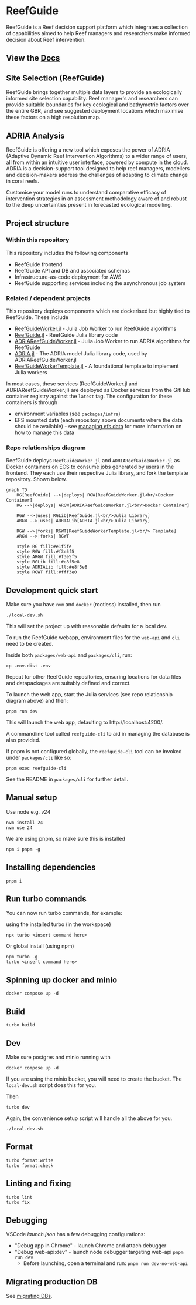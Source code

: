 # ReefGuide

ReefGuide is a Reef decision support platform which integrates a collection of capabilities aimed to help Reef managers and researchers make informed decision about Reef intervention.

## View the [Docs](https://open-aims.github.io/reefguide)

## Site Selection (ReefGuide)

ReefGuide brings together multiple data layers to provide an ecologically informed site selection capability. Reef manager's and researchers can provide suitable boundaries for key ecological and bathymetric factors over the entire GBR, and see suggested deployment locations which maximise these factors on a high resolution map.

## ADRIA Analysis

ReefGuide is offering a new tool which exposes the power of ADRIA (Adaptive Dynamic Reef Intervention Algorithms) to a wider range of users, all from within an intuitive user interface, powered by compute in the cloud. ADRIA is a decision-support tool designed to help reef managers, modellers and decision-makers address the challenges of adapting to climate change in coral reefs.

Customise your model runs to understand comparative efficacy of intervention strategies in an assessment methodology aware of and robust to the deep uncertainties present in forecasted ecological modelling.

## Project structure

### Within this repository

This repository includes the following components

- ReefGuide frontend
- ReefGuide API and DB and associated schemas
- Infrastructure-as-code deployment for AWS
- ReefGuide supporting services including the asynchronous job system

### Related / dependent projects

This repository deploys components which are dockerised but highly tied to ReefGuide. These include

- [ReefGuideWorker.jl](https://github.com/open-AIMS/ReefGuideWorker.jl) - Julia Job Worker to run ReefGuide algorithms
- [ReefGuide.jl](https://github.com/open-AIMS/ReefGuide.jl) - ReefGuide Julia library code
- [ADRIAReefGuideWorker.jl](https://github.com/open-AIMS/ADRIAReefGuideWorker.jl) - Julia Job Worker to run ADRIA algorithms for ReefGuide
- [ADRIA.jl](https://github.com/open-AIMS/ADRIA.jl) - The ADRIA model Julia library code, used by ADRIAReefGuideWorker.jl
- [ReefGuideWorkerTemplate.jl](https://github.com/open-AIMS/ReefGuideWorkerTemplate.jl) - A foundational template to implement Julia workers

In most cases, these services (ReefGuideWorker.jl and ADRIAReefGuideWorker.jl) are deployed as Docker services from the GitHub container registry against the `latest` tag. The configuration for these containers is through

- environment variables (see `packages/infra`)
- EFS mounted data (each repository above documents where the data should be available) - see [managing efs data](docs/managing-efs-data.md) for more information on how to manage this data

### Repo relationships diagram

ReefGuide deploys `ReefGuideWorker.jl` and `ADRIAReefGuideWorker.jl` as Docker containers on ECS to consume jobs generated by users in the frontend. They each use their respective Julia library, and fork the template repository. Shown below.

```mermaid
graph TD
    RG[ReefGuide] -->|deploys| RGW[ReefGuideWorker.jl<br/>Docker Container]
    RG -->|deploys| ARGW[ADRIAReefGuideWorker.jl<br/>Docker Container]

    RGW -->|uses| RGLib[ReefGuide.jl<br/>Julia Library]
    ARGW -->|uses| ADRIALib[ADRIA.jl<br/>Julia Library]

    RGW -->|forks| RGWT[ReefGuideWorkerTemplate.jl<br/> Template]
    ARGW -->|forks| RGWT

    style RG fill:#e1f5fe
    style RGW fill:#f3e5f5
    style ARGW fill:#f3e5f5
    style RGLib fill:#e8f5e8
    style ADRIALib fill:#e8f5e8
    style RGWT fill:#fff3e0
```

## Development quick start

Make sure you have `nvm` and `docker` (rootless) installed, then run

```
./local-dev.sh
```

This will set the project up with reasonable defaults for a local dev.

To run the ReefGuide webapp, environment files for the `web-api` and `cli` need to be
created.

Inside both `packages/web-api` and `packages/cli`, run:

```
cp .env.dist .env
```

Repeat for other ReefGuide repositories, ensuring locations for data files and datapackages
are suitably defined and correct.

To launch the web app, start the Julia services (see repo relationship diagram above)
and then:

```
pnpm run dev
```

This will launch the web app, defaulting to http://localhost:4200/.

A commandline tool called `reefguide-cli` to aid in managing the database is also provided.

If pnpm is not configured globally, the `reefguide-cli` tool can be invoked under
`packages/cli` like so:

```
pnpm exec reefguide-cli
```

See the README in `packages/cli` for further detail.

## Manual setup

Use node e.g. v24

```
nvm install 24
nvm use 24
```

We are using pnpm, so make sure this is installed

```
npm i pnpm -g
```

## Installing dependencies

```
pnpm i
```

## Run turbo commands

You can now run turbo commands, for example:

using the installed turbo (in the workspace)

```
npx turbo <insert command here>
```

Or global install (using npm)

```
npm turbo -g
turbo <insert command here>
```

## Spinning up docker and minio

```
docker compose up -d
```

## Build

```
turbo build
```

## Dev

Make sure postgres and minio running with

```
docker compose up -d
```

If you are using the minio bucket, you will need to create the bucket. The `local-dev.sh` script does this for you.

Then

```
turbo dev
```

Again, the convenience setup script will handle all the above for you.

```
./local-dev.sh
```

## Format

```
turbo format:write
turbo format:check
```

## Linting and fixing

```
turbo lint
turbo fix
```

## Debugging

VSCode _launch.json_ has a few debugging configurations:

- "Debug app in Chrome" - launch Chrome and attach debugger
- "Debug web-api:dev" - launch node debugger targeting web-api `pnpm run dev`
  - Before launching, open a terminal and run: `pnpm run dev-no-web-api`

## Migrating production DB

See [migrating DBs](./docs/migrating-production-db.md).
